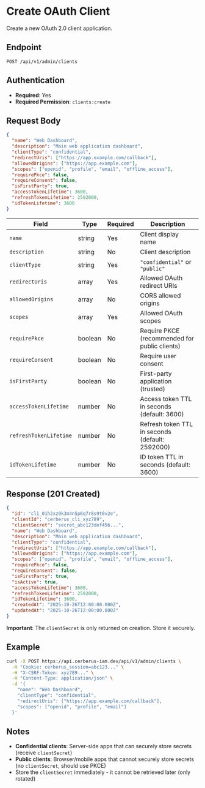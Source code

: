 # Create OAuth Client

Create a new OAuth 2.0 client application.

## Endpoint

```
POST /api/v1/admin/clients
```

## Authentication

- **Required**: Yes
- **Required Permission**: `clients:create`

## Request Body

```json
{
  "name": "Web Dashboard",
  "description": "Main web application dashboard",
  "clientType": "confidential",
  "redirectUris": ["https://app.example.com/callback"],
  "allowedOrigins": ["https://app.example.com"],
  "scopes": ["openid", "profile", "email", "offline_access"],
  "requirePkce": false,
  "requireConsent": false,
  "isFirstParty": true,
  "accessTokenLifetime": 3600,
  "refreshTokenLifetime": 2592000,
  "idTokenLifetime": 3600
}
```

| Field                  | Type    | Required | Description                                     |
| ---------------------- | ------- | -------- | ----------------------------------------------- |
| `name`                 | string  | Yes      | Client display name                             |
| `description`          | string  | No       | Client description                              |
| `clientType`           | string  | Yes      | `"confidential"` or `"public"`                  |
| `redirectUris`         | array   | Yes      | Allowed OAuth redirect URIs                     |
| `allowedOrigins`       | array   | No       | CORS allowed origins                            |
| `scopes`               | array   | Yes      | Allowed OAuth scopes                            |
| `requirePkce`          | boolean | No       | Require PKCE (recommended for public clients)   |
| `requireConsent`       | boolean | No       | Require user consent                            |
| `isFirstParty`         | boolean | No       | First-party application (trusted)               |
| `accessTokenLifetime`  | number  | No       | Access token TTL in seconds (default: 3600)     |
| `refreshTokenLifetime` | number  | No       | Refresh token TTL in seconds (default: 2592000) |
| `idTokenLifetime`      | number  | No       | ID token TTL in seconds (default: 3600)         |

## Response (201 Created)

```json
{
  "id": "cli_01h2xz9k3m4n5p6q7r8s9t0v2e",
  "clientId": "cerberus_cli_xyz789",
  "clientSecret": "secret_abc123def456...",
  "name": "Web Dashboard",
  "description": "Main web application dashboard",
  "clientType": "confidential",
  "redirectUris": ["https://app.example.com/callback"],
  "allowedOrigins": ["https://app.example.com"],
  "scopes": ["openid", "profile", "email", "offline_access"],
  "requirePkce": false,
  "requireConsent": false,
  "isFirstParty": true,
  "isActive": true,
  "accessTokenLifetime": 3600,
  "refreshTokenLifetime": 2592000,
  "idTokenLifetime": 3600,
  "createdAt": "2025-10-26T12:00:00.000Z",
  "updatedAt": "2025-10-26T12:00:00.000Z"
}
```

**Important**: The `clientSecret` is only returned on creation. Store it securely.

## Example

```bash
curl -X POST https://api.cerberus-iam.dev/api/v1/admin/clients \
  -H "Cookie: cerberus_session=abc123..." \
  -H "X-CSRF-Token: xyz789..." \
  -H "Content-Type: application/json" \
  -d '{
    "name": "Web Dashboard",
    "clientType": "confidential",
    "redirectUris": ["https://app.example.com/callback"],
    "scopes": ["openid", "profile", "email"]
  }'
```

## Notes

- **Confidential clients**: Server-side apps that can securely store secrets (receive `clientSecret`)
- **Public clients**: Browser/mobile apps that cannot securely store secrets (no `clientSecret`, should use PKCE)
- Store the `clientSecret` immediately - it cannot be retrieved later (only rotated)
